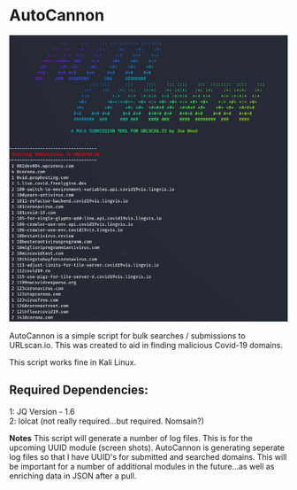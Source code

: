 # AutoCannon
![Alt text](https://github.com/Insolent-M1nx/AutoCannon/blob/master/autocannon.PNG?raw=true "AUTOCANNON")

AutoCannon is a simple script for bulk searches / submissions to URLscan.io.  This was created to aid in finding malicious Covid-19 domains.

This script works fine in Kali Linux. 

Required Dependencies:
----------------------

1: JQ Version - 1.6  
2: lolcat (not really required...but required. Nomsain?)

**Notes**
This script will generate a number of log files. This is for the upcoming UUID module (screen shots). AutoCannon is generating seperate log files so that I have UUID's for submitted and searched domains. This will be important for a number of additional modules in the future...as well as enriching data in JSON after a pull. 
